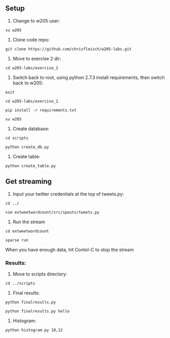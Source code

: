 ## Setup
1. Change to w205 user:

 `su w205`

1. Clone code repo:

 `git clone https://github.com/chrisfleisch/w205-labs.git`

1. Move to exercise 2 dir:

 `cd w205-labs/exercise_2`

1. Switch back to root, using python 2.7.3 install requirements, then switch back to w205:

 `exit`

 `cd w205-labs/exercise_2`

 `pip install -r requirements.txt`

 `su w205`

1. Create database:

 `cd scripts`

 `python create_db.py`

1. Create table:

 `python create_table.py`

## Get streaming

 1. Input your twitter credentials at the top of tweets.py:

 `cd ../`

 `vim extweetwordcount/src/spouts/tweets.py`

 1. Run the stream

 `cd extweetwordcount`

 `sparse run`

 When you have enough data, hit Contol-C to stop the stream

### Results:

1. Move to scripts directory:

 `cd ../scripts`

1. Final results:

 `python finalresults.py`

 `python finalresults.py hello`

1. Histogram:

 `python histogram.py 10,12`
